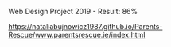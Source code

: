 Web Design Project 2019 - Result: 86%

https://nataliabujnowicz1987.github.io/Parents-Rescue/www.parentsrescue.ie/index.html
